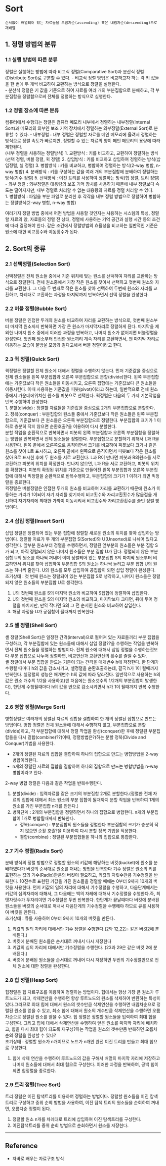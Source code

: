 # Sort
    순서없이 배열되어 있는 자료들을 오름차순(ascending) 혹은 내림차순(descending)으로 재배열
## 1. 정렬 방법의 분류

### 1.1 실행 방법에 따른 분류 
정렬은 실행하는 방법에 따라 비교식 정렬(Comparative Sort)과 분산식 정렬(Distribute Sort)로 구분할 수 있다. 
    - 비교식 정렬 방법은 비교하고자 하는 각 키 값들을 한 번에 두 개씩 비교하여 교환하는 방식으로 정렬을 실행한다.  
    - 분산식 정렬은 키 값을 기준으로 하여 자료를 여러 개의 부분집합으로 분해하고, 각 부분집합을 정렬함으로써 전체를 정렬하는 방식으로 실행한다. 

### 1.2 정렬 장소에 따른 분류   
컴퓨터에서 수행되는 정렬은 컴퓨터 메모리 내부에서 정렬하는 내부정렬(Internal Sort)과 메모리의 외부인 보조 기억 장치에서 정렬하는 외부정렬(External Sort)로 분류할 수 있다.
    - 내부정렬 : 내부 정렬은 정렬할 자료를 메인 메모리에 올려서 정렬하는 방식으로 정렬 속도가 빠르지만, 정렬할 수 있는 자료의 양이 메인 메모리의 용량에 따라 제한된다.   
        (내부 정렬을 사용하는 정렬방식)
        1. 교환방식 : 키를 비교하고, 교환하여 정렬하는 방식(선택 정렬, 버블 정렬, 퀵 정렬)
        2. 삽입방식 : 키를 비교하고 삽입하여 정렬하는 방식(삽입정렬, 셀 정렬)
        3. 병합방식 : 키를 비교하고, 병합하여 정렬하는 방식(2-way 병합, n-way 병합)
        4. 분배방식 : 키를 구성하는 값을 여러 개의 부분집합에 분배하여 정렬하는 방식(기수 정렬)
        5. 선택방식 : 이진 트리를 사용하여 정렬하는 방식(힙 정렬, 트리 정렬)
    - 외부 정렬 : 외부정렬은 대용량의 보조 기억 장치를 사용하기 때문에 내부 정렬보다 속도는 떨어지지만, 내부 정렬로 처리할 수 없는 대용량의 자료를 정렬 처리할 수 있다.  
        1. 병합방식 : 파일을 부분 파일로 분리한 후 각각을 내부 정렬 방법으로 정렬하여 병합하는 정렬방식(2-way 병합, n-way 병합)

여러가지 정렬 방법 중에서 어떤 방법을 사용할 것인지는 사용하는 시스템의 특성, 정렬할 자료의 양, 자료들의 정렬 전 상태, 정렬에 사용하는 기억 공간과 실행 시간 등의 조건에 따라 결정해야 한다. 같은 조건에서 정렬방법의 효율성을 비교하는 일반적인 기준은 원소에 대한 비교횟수와 이동횟수가 된다. 

## 2. Sort의 종류

### 2.1 선택정렬(Selection Sort)
선택정렬은 전체 원소들 중에서 기준 위치에 맞는 원소를 선택하여 자리를 교환하는 방식으로 정렬한다. 전체 원소중에서 가장 작은 원소를 찾아서 선택하고  첫번째 원소와 자리를 교환한다. 그 다음 두 번째로 작은 원소를 찾아 선택하여 두번째 원소와 자리를 교환하고, 차례대로 교환하는 과정을 마지막까지 반복하면서 선택 정렬을 완성한다.

### 2.2 버블 정렬(Bubble Sort)
버블 정렬은 인접한 두개의 원소를 비교하여 자리를 교환하는 방식으로, 첫번째 원소부터 마지막 원소까지 반복하면 가장 큰 원소가 마지막자리로 정렬하게 된다. 마지막을 제외한 나머지 원소 중에서 이러한 과정을 반복하고, 나머지 원소가 없어지면 버블정렬을 완성한다. 첫번째 원소부터 인접한 원소끼리 계속 자리를 교환하면서, 맨 마지막 자리로 이동하는 모습이 물방울 모양과 같다고해서 버블 정렬이라고 한다.

### 2.3 퀵 정렬(Quick Sort)
퀵정렬은 정렬할 전체 원소에 대해서 정렬을 수행하지 않는다. 먼저 기준값을 중심으로 전체 원소들을 왼쪽 부분집합과 오른쪽 부분집합으로 분할(divide)한다. 왼쪽 부분집합에는 기준값보다 작은 원소들을 이동시키고, 오른쪽 집합에는 기준값보다 큰 원소들을 이동시킨다. 이때 사용하는 기준값을 피봇(pivot)이라고 하는데, 일반적으로 전체 원소중에서 가운데에위치한 원소를 피봇으로 선택한다. 
퀵정렬은 다음의 두 가지 기본작업을 반복 수행하여 완성한다.   
    1. 분할(divide) : 정렬할 자료들을 기준값을 중심으로 2개의 부분집합으로 분할한다.  
    2. 정복(conquer) : 부분집합의 원소들 중에서 기준값보다 작은 원소들은 왼쪽 부분집합으로, 기준값보다 큰 원소들은 오른쪽 부분집합으로 정렬한다. 부분집합의 크기가 1 이하로 층분히 작지 않으면 순환호출?을 이용하여 다시 분할한다.  
분할 작업을 순환적으로 반복하면서 피봇의 왼쪽 부분집합과 오른쪽 부분집합을 정렬하는 방법을 반복하면서 전체 원소들을 정렬한다. 부분집합으로 분할하기 위해서 L과 R을 사용한다. 왼쪽 끝에서 오른쪽으로 움직이면서 크기를 비교하여 피봇보다 크거나 같은 원소를 찾아 L로 표시하고, 오른쪽 끝에서 왼쪽으로 움직이면서  피봇보다 작은 원소를 찾아 R로 표시한 후에 두 원소를 서로 교환한다. L과 R이 만나면 피봇과 R의원소를 서로 교환하고 피봇의 위치를 확정한다. 만나지 않으면, L과 R을 서로 교환하고, 피봇의 위치를 확정한다. 피봇의 확정된 위치를 기준으로 만들어진 왼쪽 부분집합과 오른쪽 부분집합에 대해서 퀵정렬을 순환적으로 반복수행하고, 부분집합의 크기가 1 이하가 되면 퀵정렬을 종료한다.   
퀵정렬은 버블정렬은 인접한 두개의 원소를 비교하여 자리를 교환하기 때문에 원소가 이동하는 거리가 1이되어 자기 자리를 찾기까지 비교횟수와 자리교환횟수가 많음점을 개선하여 자기자리에 최대한 가까이 이동시켜서 비교횟수와 자리교환횟수를 줄인 정렬 방법이다.

### 2.4 삽입 정렬(Insert Sort)
삽입 정렬은 정렬되어 있는 부분 집합에 정렬할 새로운 원소의 위치를 찾아 삽입하는 방법이다. 정렬할 자료가 두 개의 부분집합 S(Sorted)와  U(Unsorted)로 나뉘어 있다고 생각한다. 앞부분 원소부터 정렬을 수행하면서,  정렬된 앞부분의 원소들은 부분 집합 S가 되고,  아직 정렬되지 않은 나머지 원소들은 부분 집합 U가 된다. 정렬되지 않은 부분집합 U의 원소를 하나씩 꺼내어 이미 정렬되어 있는 부분집합 S의 마지막 원소부터 비교하면서 위치를 찾아 삽입하여 부분집합 S의 원소는 하나씩 늘리고 부분 집합 U의 원소는 하나씩 줄인다. U의 원소를 모두 삽입하여 공집합이 되면 삽입 정렬이 완성된다.  
초기상태 : 첫 번째 원소는 정렬되어 있는 부분집합 S로 생각하고, 나머지 원소들은 정렬되지 않은 원소들의 부분집합 U로 생각한다. 
1. U의 첫번째 원소를 S의 마지막 원소와 비교하여 S집합에 정렬하여 삽입한다.   
2. U의 첫번째 원소을 S의 마지막 원소와 비교하고, 마지막보다 크다면, 뒤에 두어 정렬을 마치지만, 만약 작다면 S의 그 전 순서인 원소와 비교하여 삽입한다.  
3. 해당 과정을 U가 공집합이 될때까지 반복한다. 

### 2.5 셸 정렬(Shell Sort)
셸 정렬(Shell Sort)은 일정한 간격(interval)으로 떨어져 있는 자료들끼리 부분 집합을 구성하고, 각 부분집합에 있는 원소들에 대해서 삽입 정렬??을 수행하는 작업을 반복하면서 전체 원소들을 정렬하는 방법이다. 전체 원소에 대해서 삽입 정렬을 수행하는것보다 부분 집합으로 나누어 정렬하면, 비교연산과 교환연산의 횟수를 줄일 수 있다.  
셸 정렬에서 부분 집합을 만드는 기준이 되는 간격을 매개변수 h에 저장한다. 한 단계가 수행될 때마다 h의 값을 감소시키고, 셸정렬을 순환호출하는데, 결국 h가 1이 될때까지 반복한다. 셸정렬의 성능은 매개변수 h의 값에 따라 달라진다. 일반적으로 사용하는 h의 값은 원소 개수의 1/2을 사용하고(맨 처음에는 원소갯수의 1/2개의 부분집합이 발생한다), 한단계 수행될때마다 h의 값을 반으로 감소시키면서 h가 1이 될때까지 반복 수행한다.

### 2.6 병합 정렬(Merge Sort)
병합정렬은 여러개의 정렬된 자료의 집합을 결합하여 한 개의 정렬된 집합으로 만드는 방법이다. 병합 정렬은 전체 원소들에 대해서 수행하지 않고, 부분집합으로 분할(divide)하고, 각 부분집합에 대해서 정렬 작업을 완성(conquer)한 후에 정렬된 부분집합들을 다시 결합(combine)??(이때, 정렬방법은?)하는 분할 정복(Divide and Conquer)기법을 사용한다.  
- 2개의 정렬된 자료의 집합을 결합하여 하나의 집합으로 만드는 병합방법을 2-way병합이라한다.  
- n개의 정렬된 자료의 집합을 결합하여 하나의 집합으로 만드는 병합방법을 n-way병합이라고 한다.   

2-way 병합 정렬은 다음과 같은 작업을 반복수행한다.  
1. 분할(divide) : 입력자료를 같은 크기의 부분집합 2개로 분할한다.(정렬한 전체 자료의 집합에 대해서 최소 원소의 부분 집합이 될때까지 분할 작업을 반복하여 1개의 원소를 가진 부분집합 n개를 만든다.) 
2. 병하단계 :  2개의 부분집합을 정렬하면서 하나의 집합으로 병합한다. n개의 부분집합이 1개로 병합될때까지 반복한다. 
    - 정복(conquer) : 부분집합의 원소들을 정렬한다 부분집합의 크기가 층분히 작지 않으면 순활 호출?을 이용하여 다시 분할 정복 기법을 적용한다.   
    - 결합(combine) : 정렬된 부분집합들을 하나의 집합으로 통합한다.

### 2.7 기수 정렬(Radix Sort)
분배 방식의 정렬 방법으로 정렬할 원소의 키값에 해당하는 버킷(bucket)에 원소를 분배하였다가 버킷의 순서대로 원소를 꺼내는 방법을 반복한다 기수 정렬은 원소의 키를 표현하는 값의 기수(Radix)만큼의 버킷이 필요하고, 키값의 자릿수만큼  기수정렬을 반복한다. 10진수로 표현된 키값을 가진  원소들을 정렬할 때에는 0부터 9까지 10개의 버킷을 사용한다. 먼저 키값의 일의 자리에 대해서 기수정렬을 수행하고, 다음단계에서는 키값의 십의자리에 대해서, 그 다음에는 백의 자레에 대해서 기수정렬을 수행한다.즉, 최댓자릿수가 두자리이면 기수정렬은 두번 반복한다. 한단계가 끝날때마다 버킷에 분배된 원소들을 버킷의 순서대로 꺼내서 다음단계의 기수정렬을 수행해야 하므로 큐를 사용하여 버킷을 만든다.   
초기상태 : 큐를 사용하여 0부터 9까지 10개의 버킷을 만든다.  
1. 키값의 일의 자리에 대해서만 기수 정렬을 수행한다.(2와 12,22는 같은 버킷2에 분배된다.)  
2. 버킷에 분배된 원소들은 순서대로 꺼내서 다시 저장한다  
3. 키값의 십의 자리에 대해서만 기수정렬을 수행한다. (23과 29은 같은 버킷 2에 분배된다.)  
4. 버킷에 분배된 원소들을 순서대로 꺼내어 다시 저장하면 두번의 기수정렬만으로 전체 원소에 대한 정렬을 완성한다.


### 2.8 힙 정렬(Heap Sort)
힙정렬은 힙 자료구조를 이용하여 정렬하는 방법이다. 힙에서는 항상 가장 큰 원소가 루트노드가 되고, 삭제연산을 수행하면 항상 루트노드의 원소를 삭제하여 반환하는 특성이 있다.그러므로 최대 힙에 대해서 원소의 갯수만큼 삭제연산을 수행하면 내림차순으로 정렬된 원소를 얻을 수 있고, 최소 힙에 대해서 원소의 개수만큼 삭제연산을 수행하면 오름차순으로 정렬된 원소를 얻을 수 있다. 힙 정렬은 정렬할 원소들을 입력하여 최대 힙을 구성한다.  그리고 힙에 대해서 삭제연산을 수행하여 얻은 원소를 마지막 자리에 배치하고, 힙을 다시 최대 힙이 되도록 재구성?하는 작업을 원소의 갯수만큼 반복하면 오름차순의 정렬을 완성할 수 있다?  
초기상태 : 정렬할 원소가 n개이므로 노드가 n개인 완전 이진 트리를 만들고 최대 힙으로 구성한다.  
1. 힙에 삭제 연산을 수행하여 루트노드의 값을 구해서 배열의 마지막 자리에 저장하고 나머지 원소들에 대해서 최대 힙으로 구성한다. 이러한 과정을 반복하여, 공백 힙이 되면 힙정렬을 종료한다.

### 2.9 트리 정렬(Tree Sort)
트리 정렬은 이진 탐색트리를 이용하여 정렬하는 방법이다. 정렬할 원소들을 이진 캄색 트리로 구성하고 중위 순회 방법을 사용하여, 이진 탐색 트리의 원소들을 순회하여 꺼내면, 오름차순 정렬이 된다.  
1. 정렬할 원소 n개를 차례대로 트리에 삽입하여 이진 탐색트리를 구성한다.  
2. 이진탐색트리를 중위 순회 방법으로 순회하면서 원소를 저장한다.
---

## Reference

- 자바로 배우는 자료구조 방식